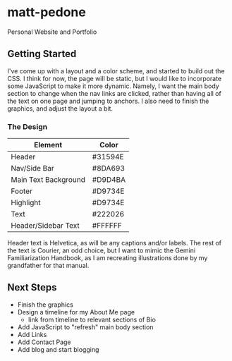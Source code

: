 # matt-pedone

Personal Website and Portfolio

## Getting Started

I've come up with a layout and a color scheme, and started to build out the CSS. I think for now, the page will be static, but I would like to incorporate some JavaScript to make it more dynamic. Namely, I want the main body section to change when the nav links are clicked, rather than having all of the text on one page and jumping to anchors. I also need to finish the graphics, and adjust the layout a bit.

### The Design

| Element | Color |
| --- | --- |
| Header | #31594E |
| Nav/Side Bar | #8DA693 |
| Main Text Background | #D9D4BA |
| Footer | #D9734E |
| Highlight | #D9734E |
| Text | #222026 |
| Header/Sidebar Text | #FFFFFF |

Header text is Helvetica, as will be any captions and/or labels. The rest of the text is Courier, an odd choice, but I want to mimic the Gemini Familiarization Handbook, as I am recreating illustrations done by my grandfather for that manual.

## Next Steps

- Finish the graphics
- Design a timeline for my About Me page
  - link from timeline to relevant sections of Bio
- Add JavaScript to "refresh" main body section
- Add Links
- Add Contact Page
- Add blog and start blogging
